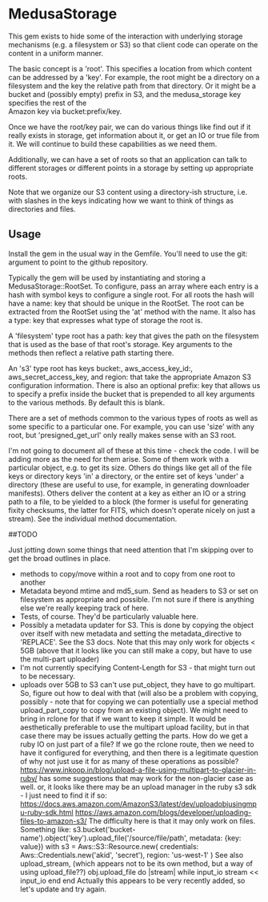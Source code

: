 # MedusaStorage

This gem exists to hide some of the interaction with underlying storage mechanisms
(e.g. a filesystem or S3) so that client code can operate on the content in a 
uniform manner.

The basic concept is a 'root'. This specifies a location from which content can be 
addressed by a 'key'. For example, the root might be a directory on a filesystem
and the key the relative path from that directory. Or it might be a bucket and 
(possibly empty) prefix in S3, and the medusa_storage key specifies the rest of the  
Amazon key via bucket:prefix/key.

Once we have the root/key pair, we can do various things like find out if it really
exists in storage, get information about it, or get an IO or true file from it. We
will continue to build these capabilities as we need them.

Additionally, we can have a set of roots so that an application can talk to different
storages or different points in a storage by setting up appropriate roots.

Note that we organize our S3 content using a directory-ish structure, i.e. with
slashes in the keys indicating how we want to think of things as directories and
files. 

## Usage

Install the gem in the usual way in the Gemfile. You'll need to use the git: argument
to point to the github repository.

Typically the gem will be used by instantiating and storing a MedusaStorage::RootSet.
To configure, pass an array where each entry is a hash with symbol 
keys to configure a single root. For all roots the hash will have a name: key that 
should be unique in the RootSet. The root can be extracted from the RootSet using
the 'at' method with the name. It also has a type: key that expresses what type 
of storage the root is. 

A 'filesystem' type root has a path: key that gives the path on the filesystem that is 
used as the base of that root's storage. Key arguments to the methods then reflect
a relative path starting there.

An 's3' type root has keys bucket:, aws_access_key_id:, aws_secret_access_key, and region: 
that take the appropriate Amazon S3 configuration information. There is also an optional
prefix: key that allows us to specify a prefix inside the bucket that is prepended to
all key arguments to the various methods. By default this is blank.

There are a set of methods common to the various types of roots as well as some
specific to a particular one. For example, you can use 'size' with any root, but 
'presigned_get_url' only really makes sense with an S3 root.

I'm not going to document all of these at this time - check the code. I will be 
adding more as the need for them arise. Some of them 
work with a particular object, e.g. to get its size. Others do things like get all 
of the file keys or directory keys 'in' a directory, or the entire set of keys 'under'
a directory (these are useful to use, for example, in generating downloader manifests). 
Others deliver the content at a key as either an IO or a string path to
a file, to be yielded to a block (the former is useful for generating fixity checksums,
the latter for FITS, which doesn't operate nicely on just a stream). 
See the individual method documentation.

##TODO

Just jotting down some things that need attention that I'm skipping over to get the
broad outlines in place.

* methods to copy/move within a root and to copy from one root to another
* Metadata beyond mtime and md5_sum. Send as headers to S3 or set on filesystem as appropriate
  and possible. I'm not sure if there is anything else we're really keeping track of here.
* Tests, of course. They'd be particularly valuable here.
* Possibly a metadata updater for S3. This is done by copying the object over itself 
  with new metadata and setting the metadata_directive to 'REPLACE'. See the S3 docs. Note
  that this may only work for objects < 5GB (above that it looks like you can still make
  a copy, but have to use the multi-part uploader)
* I'm not currently specifying Content-Length for S3 - that might turn out to be
  necessary.
* uploads over 5GB to S3 can't use put_object, they have to go multipart. So, figure out
  how to deal with that (will also be a problem with copying, possibly - note that
  for copying we can potentially use a special method upload_part_copy to copy from
  an existing object). We might need to bring in rclone for that if we want to keep
  it simple. It would be aesthetically preferable to use the multipart upload 
  facility, but in that case there may be issues actually getting the parts. How do
  we get a ruby IO on just part of a file? If we go the rclone route, then we need to 
  have it configured for everything, and then there is a legitimate question of why
  not just use it for as many of these operations as possible?
  https://www.inkoop.in/blog/upload-a-file-using-multipart-to-glacier-in-ruby/ has
  some suggestions that may work for the non-glacier case as well.
  or, it looks like there may be an upload manager in the ruby s3 sdk - I just need
  to find it if so: https://docs.aws.amazon.com/AmazonS3/latest/dev/uploadobjusingmpu-ruby-sdk.html
  https://aws.amazon.com/blogs/developer/uploading-files-to-amazon-s3/
  The difficulty here is that it may only work on files. Something like:
  s3.bucket('bucket-name').object('key').upload_file('/source/file/path', metadata: {key: value})
  with s3 = Aws::S3::Resource.new(
         credentials: Aws::Credentials.new('akid', 'secret'),
         region: 'us-west-1'
       )
  See also upload_stream, (which appears not to be its own method, but a way 
  of using upload_file??) obj.upload_file do |stream|
    while input_io
      stream << input_io
    end
  end
  Actually this appears to be very recently added, so let's update and try again.
  

